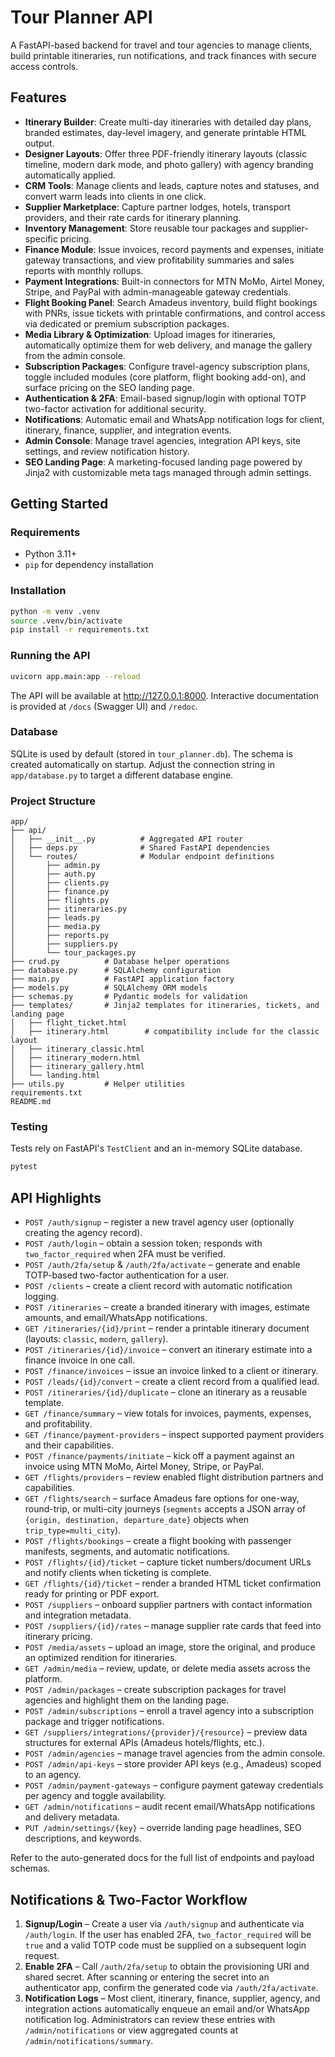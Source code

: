 # Tour Planner API

A FastAPI-based backend for travel and tour agencies to manage clients, build printable itineraries, run notifications, and track finances with secure access controls.

## Features

- **Itinerary Builder**: Create multi-day itineraries with detailed day plans, branded estimates, day-level imagery, and generate printable HTML output.
- **Designer Layouts**: Offer three PDF-friendly itinerary layouts (classic timeline, modern dark mode, and photo gallery) with agency branding automatically applied.
- **CRM Tools**: Manage clients and leads, capture notes and statuses, and convert warm leads into clients in one click.
- **Supplier Marketplace**: Capture partner lodges, hotels, transport providers, and their rate cards for itinerary planning.
- **Inventory Management**: Store reusable tour packages and supplier-specific pricing.
- **Finance Module**: Issue invoices, record payments and expenses, initiate gateway transactions, and view profitability summaries and sales reports with monthly rollups.
- **Payment Integrations**: Built-in connectors for MTN MoMo, Airtel Money, Stripe, and PayPal with admin-manageable gateway credentials.
- **Flight Booking Panel**: Search Amadeus inventory, build flight bookings with PNRs, issue tickets with printable confirmations, and control access via dedicated or premium subscription packages.
- **Media Library & Optimization**: Upload images for itineraries, automatically optimize them for web delivery, and manage the gallery from the admin console.
- **Subscription Packages**: Configure travel-agency subscription plans, toggle included modules (core platform, flight booking add-on), and surface pricing on the SEO landing page.
- **Authentication & 2FA**: Email-based signup/login with optional TOTP two-factor activation for additional security.
- **Notifications**: Automatic email and WhatsApp notification logs for client, itinerary, finance, supplier, and integration events.
- **Admin Console**: Manage travel agencies, integration API keys, site settings, and review notification history.
- **SEO Landing Page**: A marketing-focused landing page powered by Jinja2 with customizable meta tags managed through admin settings.

## Getting Started

### Requirements

- Python 3.11+
- `pip` for dependency installation

### Installation

```bash
python -m venv .venv
source .venv/bin/activate
pip install -r requirements.txt
```

### Running the API

```bash
uvicorn app.main:app --reload
```

The API will be available at <http://127.0.0.1:8000>. Interactive documentation is provided at `/docs` (Swagger UI) and `/redoc`.

### Database

SQLite is used by default (stored in `tour_planner.db`). The schema is created automatically on startup. Adjust the connection string in `app/database.py` to target a different database engine.

### Project Structure

```
app/
├── api/
│   ├── __init__.py          # Aggregated API router
│   ├── deps.py              # Shared FastAPI dependencies
│   └── routes/              # Modular endpoint definitions
│       ├── admin.py
│       ├── auth.py
│       ├── clients.py
│       ├── finance.py
│       ├── flights.py
│       ├── itineraries.py
│       ├── leads.py
│       ├── media.py
│       ├── reports.py
│       ├── suppliers.py
│       └── tour_packages.py
├── crud.py          # Database helper operations
├── database.py      # SQLAlchemy configuration
├── main.py          # FastAPI application factory
├── models.py        # SQLAlchemy ORM models
├── schemas.py       # Pydantic models for validation
├── templates/       # Jinja2 templates for itineraries, tickets, and landing page
│   ├── flight_ticket.html
│   ├── itinerary.html        # compatibility include for the classic layout
│   ├── itinerary_classic.html
│   ├── itinerary_modern.html
│   ├── itinerary_gallery.html
│   └── landing.html
├── utils.py         # Helper utilities
requirements.txt
README.md
```

### Testing

Tests rely on FastAPI's `TestClient` and an in-memory SQLite database.

```bash
pytest
```

## API Highlights

- `POST /auth/signup` – register a new travel agency user (optionally creating the agency record).
- `POST /auth/login` – obtain a session token; responds with `two_factor_required` when 2FA must be verified.
- `POST /auth/2fa/setup` & `/auth/2fa/activate` – generate and enable TOTP-based two-factor authentication for a user.
- `POST /clients` – create a client record with automatic notification logging.
- `POST /itineraries` – create a branded itinerary with images, estimate amounts, and email/WhatsApp notifications.
- `GET /itineraries/{id}/print` – render a printable itinerary document (layouts: `classic`, `modern`, `gallery`).
- `POST /itineraries/{id}/invoice` – convert an itinerary estimate into a finance invoice in one call.
- `POST /finance/invoices` – issue an invoice linked to a client or itinerary.
- `POST /leads/{id}/convert` – create a client record from a qualified lead.
- `POST /itineraries/{id}/duplicate` – clone an itinerary as a reusable template.
- `GET /finance/summary` – view totals for invoices, payments, expenses, and profitability.
- `GET /finance/payment-providers` – inspect supported payment providers and their capabilities.
- `POST /finance/payments/initiate` – kick off a payment against an invoice using MTN MoMo, Airtel Money, Stripe, or PayPal.
- `GET /flights/providers` – review enabled flight distribution partners and capabilities.
- `GET /flights/search` – surface Amadeus fare options for one-way, round-trip, or multi-city journeys (`segments` accepts a JSON array of `{origin, destination, departure_date}` objects when `trip_type=multi_city`).
- `POST /flights/bookings` – create a flight booking with passenger manifests, segments, and automatic notifications.
- `POST /flights/{id}/ticket` – capture ticket numbers/document URLs and notify clients when ticketing is complete.
- `GET /flights/{id}/ticket` – render a branded HTML ticket confirmation ready for printing or PDF export.
- `POST /suppliers` – onboard supplier partners with contact information and integration metadata.
- `POST /suppliers/{id}/rates` – manage supplier rate cards that feed into itinerary pricing.
- `POST /media/assets` – upload an image, store the original, and produce an optimized rendition for itineraries.
- `GET /admin/media` – review, update, or delete media assets across the platform.
- `POST /admin/packages` – create subscription packages for travel agencies and highlight them on the landing page.
- `POST /admin/subscriptions` – enroll a travel agency into a subscription package and trigger notifications.
- `GET /suppliers/integrations/{provider}/{resource}` – preview data structures for external APIs (Amadeus hotels/flights, etc.).
- `POST /admin/agencies` – manage travel agencies from the admin console.
- `POST /admin/api-keys` – store provider API keys (e.g., Amadeus) scoped to an agency.
- `POST /admin/payment-gateways` – configure payment gateway credentials per agency and toggle availability.
- `GET /admin/notifications` – audit recent email/WhatsApp notifications and delivery metadata.
- `PUT /admin/settings/{key}` – override landing page headlines, SEO descriptions, and keywords.

Refer to the auto-generated docs for the full list of endpoints and payload schemas.

## Notifications & Two-Factor Workflow

1. **Signup/Login** – Create a user via `/auth/signup` and authenticate via `/auth/login`. If the user has enabled 2FA, `two_factor_required` will be `true` and a valid TOTP code must be supplied on a subsequent login request.
2. **Enable 2FA** – Call `/auth/2fa/setup` to obtain the provisioning URI and shared secret. After scanning or entering the secret into an authenticator app, confirm the generated code via `/auth/2fa/activate`.
3. **Notification Logs** – Most client, itinerary, finance, supplier, agency, and integration actions automatically enqueue an email and/or WhatsApp notification log. Administrators can review these entries with `/admin/notifications` or view aggregated counts at `/admin/notifications/summary`.
